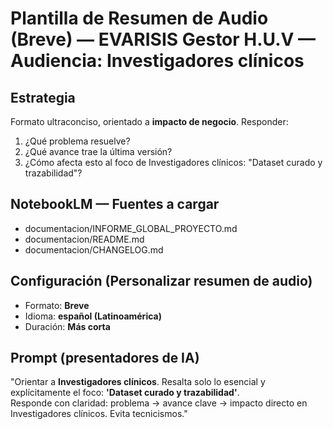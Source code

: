# Plantilla de Resumen de Audio (Breve) — EVARISIS Gestor H.U.V — Audiencia: Investigadores clínicos

## Estrategia
Formato ultraconciso, orientado a **impacto de negocio**. Responder:
1) ¿Qué problema resuelve?  
2) ¿Qué avance trae la última versión?  
3) ¿Cómo afecta esto al foco de Investigadores clínicos: "Dataset curado y trazabilidad"?

## NotebookLM — Fuentes a cargar
- documentacion/INFORME_GLOBAL_PROYECTO.md
- documentacion/README.md
- documentacion/CHANGELOG.md

## Configuración (Personalizar resumen de audio)
- Formato: **Breve**
- Idioma: **español (Latinoamérica)**
- Duración: **Más corta**

## Prompt (presentadores de IA)
"Orientar a **Investigadores clínicos**. Resalta solo lo esencial y explícitamente el foco: **'Dataset curado y trazabilidad'**.  
Responde con claridad: problema → avance clave → impacto directo en Investigadores clínicos. Evita tecnicismos."